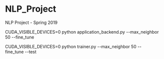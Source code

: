 # NLP_Project

NLP Project - Spring 2019

CUDA_VISIBLE_DEVICES=0 python application_backend.py --max_neighbor 50 --fine_tune

CUDA_VISIBLE_DEVICES=0 python trainer.py --max_neighbor 50 --fine_tune --test